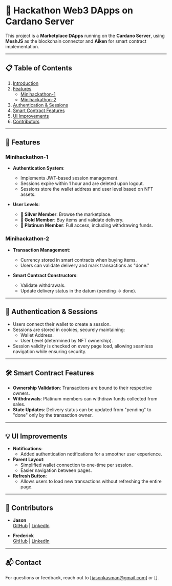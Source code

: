 # 🚀 Hackathon Web3 DApps on Cardano Server

This project is a **Marketplace DApps** running on the **Cardano Server**, using **MeshJS** as the blockchain connector and **Aiken** for smart contract implementation.

---

## 📋 Table of Contents
1. [Introduction](#introduction)
2. [Features](#features)
   - [Minihackathon-1](#minihackathon-1)
   - [Minihackathon-2](#minihackathon-2)
3. [Authentication & Sessions](#authentication--sessions)
4. [Smart Contract Features](#smart-contract-features)
5. [UI Improvements](#ui-improvements)
6. [Contributors](#contributors)

---

## 🔑 Features

### Minihackathon-1
- **Authentication System**:
  - Implements JWT-based session management.
  - Sessions expire within 1 hour and are deleted upon logout.
  - Sessions store the wallet address and user level based on NFT assets.

- **User Levels**:
  - **🥈 Silver Member**: Browse the marketplace.
  - **🥇 Gold Member**: Buy items and validate delivery.
  - **💎 Platinum Member**: Full access, including withdrawing funds.

### Minihackathon-2
- **Transaction Management**:
  - Currency stored in smart contracts when buying items.
  - Users can validate delivery and mark transactions as "done."

- **Smart Contract Constructors**:
  - Validate withdrawals.
  - Update delivery status in the datum (pending → done).

---

## 🔐 Authentication & Sessions

- Users connect their wallet to create a session.
- Sessions are stored in cookies, securely maintaining:
  - Wallet Address.
  - User Level (determined by NFT ownership).
- Session validity is checked on every page load, allowing seamless navigation while ensuring security.

---

## 🛠️ Smart Contract Features

- **Ownership Validation**: Transactions are bound to their respective owners.
- **Withdrawals**: Platinum members can withdraw funds collected from sales.
- **State Updates**: Delivery status can be updated from "pending" to "done" only by the transaction owner.

---

## 💡 UI Improvements

- **Notifications**:
  - Added authentication notifications for a smoother user experience.
- **Parent Layout**:
  - Simplified wallet connection to one-time per session.
  - Easier navigation between pages.
- **Refresh Button**:
  - Allows users to load new transactions without refreshing the entire page.

---

## 👥 Contributors

- **Jason**  
  [GitHub](https://github.com/JasonImanuelK) | [LinkedIn](https://linkedin.com/in/jason-kasman)

- **Frederick**  
  [GitHub](https://github.com/frederick) | [LinkedIn](https://linkedin.com/in/frederick)

---

## 📬 Contact
For questions or feedback, reach out to [jasonkasman@gmail.com] or [].

